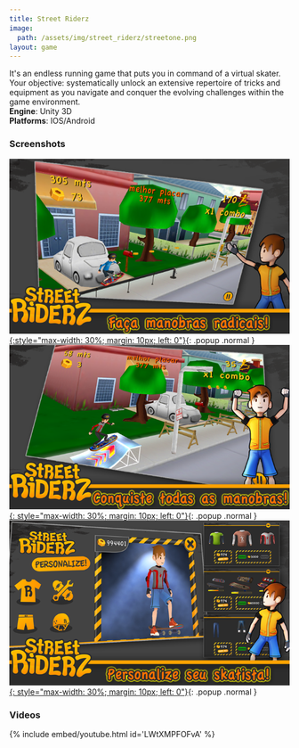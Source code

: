 ```yaml
---
title: Street Riderz
image:
  path: /assets/img/street_riderz/streetone.png
layout: game  
---
```


It's an endless running game that puts you in command of a virtual skater. Your objective: systematically unlock an extensive repertoire of tricks and equipment as you navigate and conquer the evolving challenges within the game environment.<br />
**Engine**: Unity 3D<br />
**Platforms**: IOS/Android

### Screenshots

[![](/assets/img/street_riderz/streetone.png){:style="max-width: 30%; margin: 10px; left: 0"}](/assets/img/street_riderz/streetone.png){: .popup .normal } [![](/assets/img/street_riderz/street2.png){: style="max-width: 30%; margin: 10px;  left: 0"}](/assets/img/street_riderz/street2.png){: .popup .normal } [![](/assets/img/street_riderz/street3.png){: style="max-width: 30%; margin: 10px;  left: 0"}](/assets/img/street_riderz/street3.png){: .popup .normal }

### Videos
{% include embed/youtube.html id='LWtXMPFOFvA' %}
